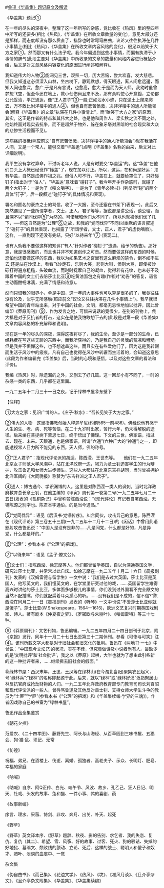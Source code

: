 #[鲁迅《华盖集》题记原文及解读](https://www.vrrw.net/wx/6649.html)

《华盖集》题记①

在一年的尽头的深夜中，整理了这一年所写的杂感，竟比收在《热风》里的整四年中所写的还要多(相比《热风》，《华盖集》在所收文章数量的变化)。意见大部分还是那样，而态度却没有那么质直了，措辞也时常弯弯曲曲，议论又往往执滞在几件小事情上(相比《热风》，《华盖集》在所收文章内容风格的变化)，很足以贻笑于大方之家①。然而那又有什么法子呢。我今年偏遇到这些小事情，而偏有执滞于小事情的脾气(此段主要对《华盖集》中所收录的文章的数量和风格内容进行概括介绍，后文是对文章风格内容变化的原因进行阐述和解释)。

我知道伟大的人物②能洞见三世，观照一切，历大苦恼，尝大欢喜，发大慈悲。但我又知道这必须深入山林，坐古树下，静观默想，得天眼通，离人间愈远遥，而知人间也愈深，愈广;于是凡有言说，也愈高，愈大;于是而为天人师。我幼时虽曾梦想飞空，但至今还在地上，救小创伤尚且来不及，那有余暇使心开意豁，立论都公允妥洽，平正通达，像“正人君子”③一般;正如沾水小蜂，只在泥土上爬来爬去，万不敢比附洋楼中的通人④，但也自有悲苦愤激，决非洋楼中的通人所能领会(解释《华盖集》的文章“执滞在几件小事情上”，而“贻笑于大方之家”的原因，其实，这正是作者的特点和其伟大之处，也是他和周作人、梁实秋之流不同之处，他始终面对现实去抗争，而不是超然于物外，躲在象牙塔对黑暗的社会现实和大众的悲惨生活视而不见)。



这病痛的根柢(照应前文“自有悲苦愤激，决非洋楼中的通人所能领会”)就在我活在人间，又是一个常人，能够交着“华盖运”(点明《华盖集》名称的由来，后文对此详细说明)。

我平生没有学过算命，不过听老年人说，人是有时要交“华盖运”的。这“华盖”在他们口头上大概已经讹作“镬盖”了，现在加以订正。所以，这运，在和尚是好运：顶有华盖，自然是成佛作祖之兆。但俗人可不行，华盖在上，就要给罩住了，只好碰钉子(指出对于“俗人”，“华盖运”意味着“碰钉子”。我今年开手作杂感时，就碰了两个大钉子：一是为了《咬文嚼字》，一是为了《青年必读书》(列举所“碰”的两个具体“钉子”，后一段叙述“碰钉子”的具体情况和表现)。

署名和匿名的豪杰之士的骂信，收了一大捆，至今还塞在书架下(表现一)。此后又突然遇见了一些所谓学者，文士，正人，君子等等，据说都是讲公话，谈公理，而且深不以“党同伐异⑤”为然的。可惜我和他们太不同了，所以也就被他们伐了几下，──但这自然是为“公理”⑥之故，和我的“党同伐异”不同(以幽默的语言叙述了“碰钉子”的具体表现，也揭露了“所谓学者，文士，正人，君子”的虚伪嘴脸)。这样，一直到现下还没有完结，只好“以待来年”⑦ (表现二)。

也有人劝我不要做这样的短评(“有人”针对作者“碰钉子”遭遇，给予的劝告)。那好意，我是很感激的，而且也并非不知道创作之可贵。然而要做这样的东西的时候，恐怕也还要做这样的东西，我以为如果艺术之宫里有这么麻烦的禁令，倒不如不进去;还是站在沙漠上，看看飞沙走石，乐则大笑，悲则大叫，愤则大骂，即使被沙砾打得遍身粗糙，头破血流，而时时抚摩自己的凝血，觉得若有花纹，也未必不及跟着中国的文士们去陪莎士比亚⑧吃黄油面包之有趣(作者对“劝告”的答复，语言生动而酣畅淋漓，充满了情感和诗意)。

然而只恨我的眼界小，单是中国，这一年的大事件也可以算是很多的了，我竟往往没有论及，似乎无所感触(照应前文“议论又往往执滞在几件小事情上”)。我早就很希望中国的青年站出来，对于中国的社会，文明，都毫无忌惮地加以批评，因此曾编印《莽原周刊》⑨，作为发言之地，可惜来说话的竟很少。在别的刊物上，倒大抵是对于反抗者的打击，这实在是使我怕敢想下去的(此段是对第一段《华盖集》文章内容风格的补充解释和说明)。

现在是一年的尽头的深夜，深得这夜将尽了，我的生命，至少是一部分的生命，已经耗费在写这些无聊的东西中，而我所获得的，乃是我自己的灵魂的荒凉和粗糙。但是我并不惧惮这些，也不想遮盖这些，而且实在有些爱他们了，因为这是我转辗而生活于风沙中的瘢痕。凡有自己也觉得在风沙中转辗而生活着的，会知道这意思(此段为作者编辑完《华盖集》后，当时的心境和感悟，以及对这些文章的看法和评价)。

我编《热风》时，除遗漏的之外，又删去了好几篇。这一回却小有不同了，一时的杂感一类的东西，几乎都在这里面。

一九二五年十二月三十一日之夜，记于绿林书屋⑩东壁下

【注释】

①大方之家：见识广博的人。《庄子·秋水》：“吾长见笑于大方之家。”

②伟大的人物　这里指佛教创始人释迦牟尼(约前565—前486)。佛经说他有感于人生的生、老、病、死等苦恼，在二十九岁时出家，苦行六年，仍未得解脱的途径。后来坐在菩提树下苦思七日，终于悟出了佛理。下文的三世，佛家语，指过去、现在、未来。天眼通，也是佛家语，所谓“六通”(六种广大的“神通”)之一，即能透视常人目力所不能见的东西。天人师，佛的称号。

③“正人君子”：指现代评论派的胡适、陈西滢、王世杰等。　　他们在一九二五年北京女子师范大学风潮中，站在北洋政府一边，竭力为章士钊迫害学生的行为辩护，攻击鲁迅和女师大进步师生。这些人大都住在北京东吉祥胡同，当时曾被拥护北洋军阀的《大同晚报》称赞为“东吉祥派之正人君子”。

④通人：博古通今、学识渊博的人。这里是对陈西滢一类人的讽刺。当时北洋政府教育总长章士钊，在他主编的《甲寅》周刊第一卷第二号(一九二五年七月二十五日)发表的《孤桐杂记》中曾称赞陈西滢说：“《现代评论》有记者自署西滢。无锡陈源之别字也。陈君本字通伯。的是当今通品。”

⑤“党同伐异”：语见《后汉书·党锢传序》。纠合同伙，攻击异己的意思。陈西滢在《现代评论》第三卷五十三期(一九二五年十二月十二日)的《闲话》中曾用此语影射攻击鲁迅说：“中国人是没有是非的……凡是同党，什么都是好的，凡是异党，什么都是坏的。”

⑥“公理”：参看本书《“公理”的把戏》。

⑦“以待来年”：语见《孟子·滕文公》。

⑧文士们：指陈西滢、徐志摩等人。他们都曾留学英国，自以为深通英国文学，研究过莎士比亚，并常常以此自炫。如徐志摩在一九二五年十月二十六日《晨报副刊》发表的《汉姆雷德与留学生》一文中说：“我们是去过大英国，莎士比亚是英国人，他写英文的，我们懂英文的，在学堂里研究过他的戏，……英国留学生难得高兴时讲他的莎士比亚，多体面多够根儿的事情，你们没到过外国看不完全原文的当然不配插嘴，你们就配扁着耳朵悉心的听。……没有我们是不成的，信不信?”陈西滢在同月二十一日《晨报副刊》发表的《听琴》一文中也说“不爱莎士比亚你就是傻子”。莎士比亚(W.Shakespeare，1564—1616)，欧洲文艺复兴时期英国戏剧家、诗人。著有剧本《仲夏夜之梦》、《罗密欧与朱丽叶》、《哈姆雷特》等三十七种。

⑨《莽原周刊》：文艺刊物，鲁迅编辑。一九二五年四月二十四日创刊于北京，附《京报》发行，同年十一月二十七日出至第三十二期休刊。参看《可惨与可笑》注④。该刊所载文字大都是对于旧社会和旧文化的批判。鲁迅在《两地书·一七》中曾说：“中国现今文坛(?)的状况，实在不佳，但究竟做诗及小说者尚有人。最缺少的是‘文明批评’和‘社会批评’，我之以《莽原》起哄，大半也就为了想由此引些新的这一种批评者来，……继续撕去旧社会的假面。”

⑩绿林书屋：西汉末年，王匡、王凤等在绿林山(在今湖北当阳)聚集农民起义，号“绿林兵”;“绿林”的名称即起源于此。后来，就以“绿林”或“绿林好汉”泛指聚居山林反抗官府或抢劫财物的人们。一九二五年北洋政府教育部专门教育司司长刘百昭和现代评论派的一些人，曾辱骂鲁迅及其他反对章士钊、支持女师大学生斗争的教员为“土匪”“学匪”(参看本书《“公理”的把戏》和《华盖集续编·学界的三魂》)，作者因戏称自己的书室为“绿林书屋”。

鲁迅作品全集鉴赏

《朝花夕拾》

范爱农、《二十四孝图》、藤野先生、阿长与山海经、从百草园到三味书屋、五猖会、狗·猫·鼠、琐记、无常

《仿徨》

祝福、弟兄、在酒楼上、伤逝、离婚、孤独者、高老夫子、示众、长明灯、肥皂、幸福的家庭

《呐喊》

《呐喊》自序、阿Q正传、白光、端午节、风波、故乡、孔乙己、狂人日记、明天、社戏、头发的故事、兔和猫、一件小事、鸭的喜剧、药

《故事新编》

序言、理水、采薇、铸剑、非攻、奔月、出关、补天、起死

《野草》

《野草》英文译本序、《野草》题辞、秋夜、影的告别、求乞者、我的失恋、复仇、复仇〔其二〕、希望、雪、风筝、好的故事、过客、死火、狗的驳诘、失掉的好地狱、墓碣文、颓败线的颤动、立论、死后、这样的战士、聪明人和傻子和奴才、腊叶、淡淡的血痕中、一觉

杂文集

《伪自由书》、《而己集》、《花边文学》、《热风》、《坟》、《准风月谈》、《且介亭杂文》、《且介亭杂文附集》、《华盖集》、《华盖集续编》

